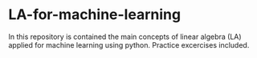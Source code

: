 # LA-for-machine-learning
In this repository is contained the main concepts of linear algebra (LA) applied for machine learning using python. Practice excercises included.
